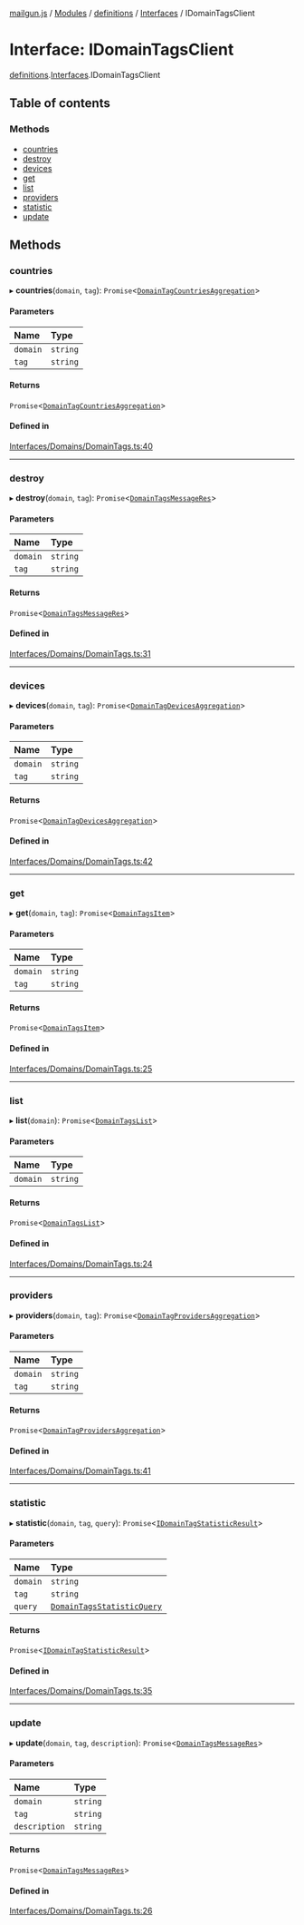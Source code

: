 [mailgun.js](../README.md) / [Modules](../modules.md) / [definitions](../modules/definitions.md) / [Interfaces](../modules/definitions.Interfaces.md) / IDomainTagsClient

# Interface: IDomainTagsClient

[definitions](../modules/definitions.md).[Interfaces](../modules/definitions.Interfaces.md).IDomainTagsClient

## Table of contents

### Methods

- [countries](definitions.Interfaces.IDomainTagsClient.md#countries)
- [destroy](definitions.Interfaces.IDomainTagsClient.md#destroy)
- [devices](definitions.Interfaces.IDomainTagsClient.md#devices)
- [get](definitions.Interfaces.IDomainTagsClient.md#get)
- [list](definitions.Interfaces.IDomainTagsClient.md#list)
- [providers](definitions.Interfaces.IDomainTagsClient.md#providers)
- [statistic](definitions.Interfaces.IDomainTagsClient.md#statistic)
- [update](definitions.Interfaces.IDomainTagsClient.md#update)

## Methods

### countries

▸ **countries**(`domain`, `tag`): `Promise`\<[`DomainTagCountriesAggregation`](../modules/definitions.md#domaintagcountriesaggregation)\>

#### Parameters

| Name | Type |
| :------ | :------ |
| `domain` | `string` |
| `tag` | `string` |

#### Returns

`Promise`\<[`DomainTagCountriesAggregation`](../modules/definitions.md#domaintagcountriesaggregation)\>

#### Defined in

[Interfaces/Domains/DomainTags.ts:40](https://github.com/mailgun/mailgun.js/blob/73cbc82/lib/Interfaces/Domains/DomainTags.ts#L40)

___

### destroy

▸ **destroy**(`domain`, `tag`): `Promise`\<[`DomainTagsMessageRes`](../modules/definitions.md#domaintagsmessageres)\>

#### Parameters

| Name | Type |
| :------ | :------ |
| `domain` | `string` |
| `tag` | `string` |

#### Returns

`Promise`\<[`DomainTagsMessageRes`](../modules/definitions.md#domaintagsmessageres)\>

#### Defined in

[Interfaces/Domains/DomainTags.ts:31](https://github.com/mailgun/mailgun.js/blob/73cbc82/lib/Interfaces/Domains/DomainTags.ts#L31)

___

### devices

▸ **devices**(`domain`, `tag`): `Promise`\<[`DomainTagDevicesAggregation`](../modules/definitions.md#domaintagdevicesaggregation)\>

#### Parameters

| Name | Type |
| :------ | :------ |
| `domain` | `string` |
| `tag` | `string` |

#### Returns

`Promise`\<[`DomainTagDevicesAggregation`](../modules/definitions.md#domaintagdevicesaggregation)\>

#### Defined in

[Interfaces/Domains/DomainTags.ts:42](https://github.com/mailgun/mailgun.js/blob/73cbc82/lib/Interfaces/Domains/DomainTags.ts#L42)

___

### get

▸ **get**(`domain`, `tag`): `Promise`\<[`DomainTagsItem`](../modules/definitions.md#domaintagsitem)\>

#### Parameters

| Name | Type |
| :------ | :------ |
| `domain` | `string` |
| `tag` | `string` |

#### Returns

`Promise`\<[`DomainTagsItem`](../modules/definitions.md#domaintagsitem)\>

#### Defined in

[Interfaces/Domains/DomainTags.ts:25](https://github.com/mailgun/mailgun.js/blob/73cbc82/lib/Interfaces/Domains/DomainTags.ts#L25)

___

### list

▸ **list**(`domain`): `Promise`\<[`DomainTagsList`](../modules/definitions.md#domaintagslist)\>

#### Parameters

| Name | Type |
| :------ | :------ |
| `domain` | `string` |

#### Returns

`Promise`\<[`DomainTagsList`](../modules/definitions.md#domaintagslist)\>

#### Defined in

[Interfaces/Domains/DomainTags.ts:24](https://github.com/mailgun/mailgun.js/blob/73cbc82/lib/Interfaces/Domains/DomainTags.ts#L24)

___

### providers

▸ **providers**(`domain`, `tag`): `Promise`\<[`DomainTagProvidersAggregation`](../modules/definitions.md#domaintagprovidersaggregation)\>

#### Parameters

| Name | Type |
| :------ | :------ |
| `domain` | `string` |
| `tag` | `string` |

#### Returns

`Promise`\<[`DomainTagProvidersAggregation`](../modules/definitions.md#domaintagprovidersaggregation)\>

#### Defined in

[Interfaces/Domains/DomainTags.ts:41](https://github.com/mailgun/mailgun.js/blob/73cbc82/lib/Interfaces/Domains/DomainTags.ts#L41)

___

### statistic

▸ **statistic**(`domain`, `tag`, `query`): `Promise`\<[`IDomainTagStatisticResult`](definitions.Interfaces.IDomainTagStatisticResult.md)\>

#### Parameters

| Name | Type |
| :------ | :------ |
| `domain` | `string` |
| `tag` | `string` |
| `query` | [`DomainTagsStatisticQuery`](../modules/definitions.md#domaintagsstatisticquery) |

#### Returns

`Promise`\<[`IDomainTagStatisticResult`](definitions.Interfaces.IDomainTagStatisticResult.md)\>

#### Defined in

[Interfaces/Domains/DomainTags.ts:35](https://github.com/mailgun/mailgun.js/blob/73cbc82/lib/Interfaces/Domains/DomainTags.ts#L35)

___

### update

▸ **update**(`domain`, `tag`, `description`): `Promise`\<[`DomainTagsMessageRes`](../modules/definitions.md#domaintagsmessageres)\>

#### Parameters

| Name | Type |
| :------ | :------ |
| `domain` | `string` |
| `tag` | `string` |
| `description` | `string` |

#### Returns

`Promise`\<[`DomainTagsMessageRes`](../modules/definitions.md#domaintagsmessageres)\>

#### Defined in

[Interfaces/Domains/DomainTags.ts:26](https://github.com/mailgun/mailgun.js/blob/73cbc82/lib/Interfaces/Domains/DomainTags.ts#L26)
